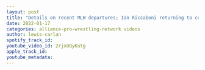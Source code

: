 ```yaml
---
layout: post
title: "Details on recent MLW departures; Ian Riccaboni returning to commentary for Impact Wrestling"
date: 2022-01-17
categories: alliance-pro-wrestling-network videos
author: lewis-carlan
spotify_track_id: 
youtube_video_id: 2rjxUQyKutg
apple_track_id: 
youtube_metadata: 
---
```

